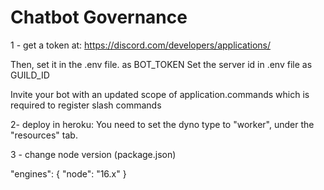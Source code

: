 # Chatbot Governance

1 - get a token at:
https://discord.com/developers/applications/

Then, set it in the .env file. as BOT_TOKEN
Set the server id in .env file as GUILD_ID

Invite your bot with an updated scope of application.commands which is required to register slash commands

2- deploy in heroku:
You need to set the dyno type to "worker", under the "resources" tab.

3 - change node version (package.json)

"engines": {
    "node": "16.x"
  }
